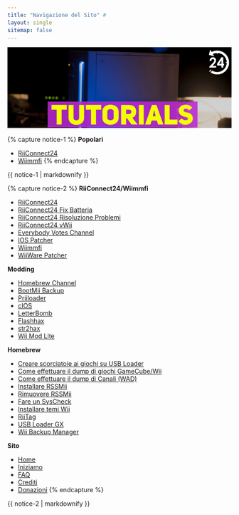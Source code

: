```yaml
---
title: "Navigazione del Sito" #
layout: single
sitemap: false
---
```

![WiiTutorials](/images/WiiTutorials.jpg)

{% capture notice-1 %}
**Popolari**

+ [RiiConnect24](riiconnect24)
+ [Wiimmfi](wiimmfi)
{% endcapture %}
<div class="notice--info">{{ notice-1 | markdownify }}</div>

{% capture notice-2 %}
**RiiConnect24/Wiimmfi**
+ [RiiConnect24](riiconnect24)
+ [RiiConnect24 Fix Batteria](riiconnect24-batteryfix)
+ [RiiConnect24 Risoluzione Problemi](riiconnect24-troubleshooting)
+ [RiiConnect24 vWii](riiconnect24-vwii)
+ [Everybody Votes Channel](riiconnect24-evc)
+ [IOS Patcher](iospatcher)
+ [Wiimmfi](wiimmfi)
+ [WiiWare Patcher](wiiwarepatcher)

**Modding**
+ [Homebrew Channel](hbc)
+ [BootMii Backup](bootmii)
+ [Priiloader](priiloader)
+ [cIOS](cios)
+ [LetterBomb](letterbomb)
+ [Flashhax](flashhax)
+ [str2hax](str2hax)
+ [Wii Mod Lite](wiimodlite)

**Homebrew**
+ [Creare scorciatoie ai giochi su USB Loader](wiigsc)
+ [Come effettuare il dump di giochi GameCube/Wii](dump-games)
+ [Come effettuare il dump di Canali (WAD)](dump-wads)
+ [Installare RSSMii](rssmii)
+ [Rimuovere RSSMii](rssmii-remove)
+ [Fare un SysCheck](syscheck)
+ [Installare temi Wii](themes)
+ [RiiTag](riitag)
+ [USB Loader GX](usbloadergx)
+ [Wii Backup Manager](wiibackupmanager)

**Sito**
+ [Home](/)
+ [Iniziamo](get-started)
+ [FAQ](faq)
+ [Crediti](credits)
+ [Donazioni](donations)
{% endcapture %}
<div class="notice--primary">{{ notice-2 | markdownify }}</div>
